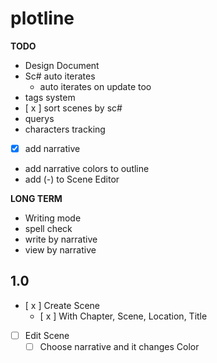 # plotline

**TODO**
- Design Document
- Sc# auto iterates
    - auto iterates on update too
- tags system
- [ x ] sort scenes by sc#
- querys
- characters tracking
- [x] add narrative
- add narrative colors to outline
- add (-) to Scene Editor


**LONG TERM**
- Writing mode
- spell check
- write by narrative
- view by narrative

## 1.0
- [ x ] Create Scene
    - [ x ] With Chapter, Scene, Location, Title
- [ ] Edit Scene
    - [ ] Choose narrative and it changes Color
